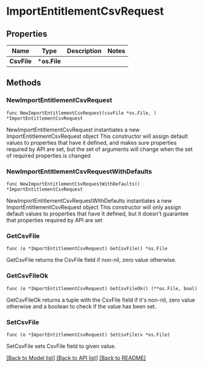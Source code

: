 # ImportEntitlementCsvRequest

## Properties

Name | Type | Description | Notes
------------ | ------------- | ------------- | -------------
**CsvFile** | ***os.File** |  | 

## Methods

### NewImportEntitlementCsvRequest

`func NewImportEntitlementCsvRequest(csvFile *os.File, ) *ImportEntitlementCsvRequest`

NewImportEntitlementCsvRequest instantiates a new ImportEntitlementCsvRequest object
This constructor will assign default values to properties that have it defined,
and makes sure properties required by API are set, but the set of arguments
will change when the set of required properties is changed

### NewImportEntitlementCsvRequestWithDefaults

`func NewImportEntitlementCsvRequestWithDefaults() *ImportEntitlementCsvRequest`

NewImportEntitlementCsvRequestWithDefaults instantiates a new ImportEntitlementCsvRequest object
This constructor will only assign default values to properties that have it defined,
but it doesn't guarantee that properties required by API are set

### GetCsvFile

`func (o *ImportEntitlementCsvRequest) GetCsvFile() *os.File`

GetCsvFile returns the CsvFile field if non-nil, zero value otherwise.

### GetCsvFileOk

`func (o *ImportEntitlementCsvRequest) GetCsvFileOk() (**os.File, bool)`

GetCsvFileOk returns a tuple with the CsvFile field if it's non-nil, zero value otherwise
and a boolean to check if the value has been set.

### SetCsvFile

`func (o *ImportEntitlementCsvRequest) SetCsvFile(v *os.File)`

SetCsvFile sets CsvFile field to given value.



[[Back to Model list]](../README.md#documentation-for-models) [[Back to API list]](../README.md#documentation-for-api-endpoints) [[Back to README]](../README.md)


